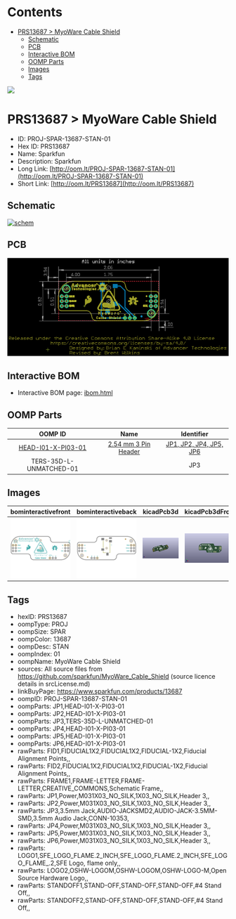 



Contents
========

* [PRS13687 > MyoWare Cable Shield](#prs13687--myoware-cable-shield)
	* [Schematic](#schematic)
	* [PCB](#pcb)
	* [Interactive BOM](#interactive-bom)
	* [OOMP Parts](#oomp-parts)
	* [Images](#images)
	* [Tags](#tags)
  
![][im]
# PRS13687 > MyoWare Cable Shield

- ID: PROJ-SPAR-13687-STAN-01
- Hex ID: PRS13687
- Name: Sparkfun
- Description: Sparkfun
- Long Link: [http://oom.lt/PROJ-SPAR-13687-STAN-01](http://oom.lt/PROJ-SPAR-13687-STAN-01)
- Short Link: [http://oom.lt/PRS13687](http://oom.lt/PRS13687)

## Schematic
  
[![schem](eagleSchemImage.png)](eagleSchemImage.png)
## PCB
  
[![pcb](eagleImage.png)](eagleImage.png)
## Interactive BOM

- Interactive BOM page: [ibom.html](https://htmlpreview.github.io/?https://github.com/oomlout/oomlout_OOMP_projects/blob/main/PROJ-SPAR-13687-STAN-01/kicad/bom/ibom.html)

## OOMP Parts
  

|OOMP ID|Name|Identifier|
| :---: | :---: | :---: |
|[HEAD-I01-X-PI03-01](https://github.com/oomlout/oomlout_OOMP_parts/tree/main/HEAD-I01-X-PI03-01/)|[2.54 mm 3 Pin Header](https://github.com/oomlout/oomlout_OOMP_parts/tree/main/HEAD-I01-X-PI03-01/)|[JP1, JP2, JP4, JP5, JP6](https://github.com/oomlout/oomlout_OOMP_parts/tree/main/HEAD-I01-X-PI03-01/)|
|TERS-35D-L-UNMATCHED-01||JP3|

## Images
  
  

|bominteractivefront|bominteractiveback|kicadPcb3d|kicadPcb3dFront|kicadPcb3dBack|kicadSchem|eagleImage|eagleSchemImage|pcbdraw|pcbdrawback|
| :---: | :---: | :---: | :---: | :---: | :---: | :---: | :---: | :---: | :---: |
|[![bominteractivefront](bomFront_140.png)](bomFront.png)|[![bominteractiveback](bomBack_140.png)](bomBack.png)|[![kicadPcb3d](kicadPcb3d_140.png)](kicadPcb3d.png)|[![kicadPcb3dFront](kicadPcb3dFront_140.png)](kicadPcb3dFront.png)|[![kicadPcb3dBack](kicadPcb3dBack_140.png)](kicadPcb3dBack.png)|[![kicadSchem](kicadSchem_140.png)](kicadSchem.png)|[![eagleImage](eagleImage_140.png)](eagleImage.png)|[![eagleSchemImage](eagleSchemImage_140.png)](eagleSchemImage.png)|[![pcbdraw](pcbdraw_140.png)](pcbdraw.png)|[![pcbdrawback](pcbdrawBack_140.png)](pcbdrawBack.png)|

## Tags

- hexID: PRS13687
- oompType: PROJ
- oompSize: SPAR
- oompColor: 13687
- oompDesc: STAN
- oompIndex: 01
- oompName: MyoWare Cable Shield
- sources: All source files from https://github.com/sparkfun/MyoWare_Cable_Shield (source licence details in srcLicense.md)
- linkBuyPage: https://www.sparkfun.com/products/13687
- oompID: PROJ-SPAR-13687-STAN-01
- oompParts: JP1,HEAD-I01-X-PI03-01
- oompParts: JP2,HEAD-I01-X-PI03-01
- oompParts: JP3,TERS-35D-L-UNMATCHED-01
- oompParts: JP4,HEAD-I01-X-PI03-01
- oompParts: JP5,HEAD-I01-X-PI03-01
- oompParts: JP6,HEAD-I01-X-PI03-01
- rawParts: FID1,FIDUCIAL1X2,FIDUCIAL1X2,FIDUCIAL-1X2,Fiducial Alignment Points,,
- rawParts: FID2,FIDUCIAL1X2,FIDUCIAL1X2,FIDUCIAL-1X2,Fiducial Alignment Points,,
- rawParts: FRAME1,FRAME-LETTER,FRAME-LETTER,CREATIVE_COMMONS,Schematic Frame,,
- rawParts: JP1,Power,M031X03_NO_SILK,1X03_NO_SILK,Header 3,,
- rawParts: JP2,Power,M031X03_NO_SILK,1X03_NO_SILK,Header 3,,
- rawParts: JP3,3.5mm Jack,AUDIO-JACKSMD2,AUDIO-JACK-3.5MM-SMD,3.5mm Audio Jack,CONN-10353,
- rawParts: JP4,Power,M031X03_NO_SILK,1X03_NO_SILK,Header 3,,
- rawParts: JP5,Power,M031X03_NO_SILK,1X03_NO_SILK,Header 3,,
- rawParts: JP6,Power,M031X03_NO_SILK,1X03_NO_SILK,Header 3,,
- rawParts: LOGO1,SFE_LOGO_FLAME.2_INCH,SFE_LOGO_FLAME.2_INCH,SFE_LOGO_FLAME_.2,SFE Logo, flame only,,
- rawParts: LOGO2,OSHW-LOGOM,OSHW-LOGOM,OSHW-LOGO-M,Open Source Hardware Logo,,
- rawParts: STANDOFF1,STAND-OFF,STAND-OFF,STAND-OFF,#4 Stand Off,,
- rawParts: STANDOFF2,STAND-OFF,STAND-OFF,STAND-OFF,#4 Stand Off,,



[im]: kicadPcb3d_450.png
